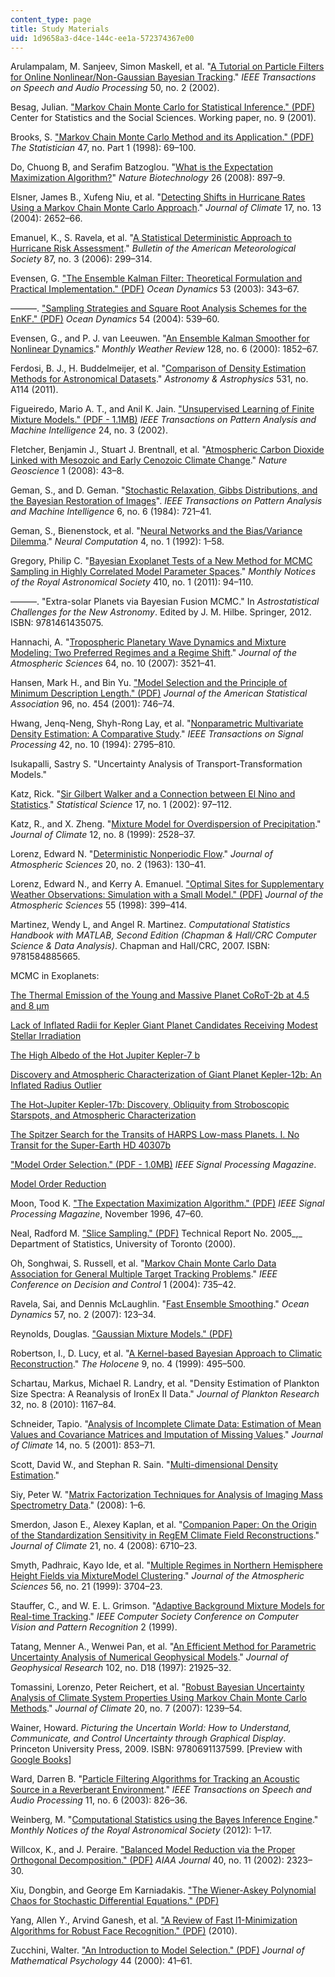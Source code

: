 ```yaml
---
content_type: page
title: Study Materials
uid: 1d9658a3-d4ce-144c-ee1a-572374367e00
---
```


Arulampalam, M. Sanjeev, Simon Maskell, et al. "[A Tutorial on Particle Filters for Online Nonlinear/Non-Gaussian Bayesian Tracking](http://dx.doi.org/10.1109/78.978374)." _IEEE Transactions on Speech and Audio Processing_ 50, no. 2 (2002).

Besag, Julian. ["Markov Chain Monte Carlo for Statistical Inference." (PDF)](http://www.ims.nus.edu.sg/Programs/mcmc/files/besag_tl.pdf) Center for Statistics and the Social Sciences. Working paper, no. 9 (2001).

Brooks, S. ["Markov Chain Monte Carlo Method and its Application." (PDF)](https://www.semanticscholar.org/paper/Markov-chain-Monte-Carlo-method-and-its-application-Brooks/b362b48aec3a4ecc8b268a943b90aaa991661fae) _The Statistician_ 47, no. Part 1 (1998): 69–100.

Do, Chuong B, and Serafim Batzoglou. "[What is the Expectation Maximization Algorithm?](http://dx.doi.org/10.1038/nbt1406)" _Nature Biotechnology_ 26 (2008): 897–9.

Elsner, James B., Xufeng Niu, et al. "[Detecting Shifts in Hurricane Rates Using a Markov Chain Monte Carlo Approach](http://dx.doi.org/10.1175/1520-0442(2004)017<2652:DSIHRU>2.0.CO;2)." _Journal of Climate_ 17, no. 13 (2004): 2652–66.

Emanuel, K., S. Ravela, et al. "[A Statistical Deterministic Approach to Hurricane Risk Assessment](http://dx.doi.org/10.1175/BAMS-87-3-299)." _Bulletin of the American Meteorological Society_ 87, no. 3 (2006): 299–314.

Evensen, G. ["The Ensemble Kalman Filter: Theoretical Formulation and Practical Implementation." (PDF)](http://enkf.nersc.no/Publications/eve03a.pdf) _Ocean Dynamics_ 53 (2003): 343–67.

———. ["Sampling Strategies and Square Root Analysis Schemes for the EnKF." (PDF)](http://enkf.nersc.no/Publications/eve04a.pdf) _Ocean Dynamics_ 54 (2004): 539–60.

Evensen, G., and P. J. van Leeuwen. "[An Ensemble Kalman Smoother for Nonlinear Dynamics](http://dx.doi.org/10.1175/1520-0493(2000)128<1852:AEKSFN>2.0.CO;2)." _Monthly Weather Review_ 128, no. 6 (2000): 1852–67.

Ferdosi, B. J., H. Buddelmeijer, et al. "[Comparison of Density Estimation Methods for Astronomical Datasets](http://dx.doi.org/10.1051/0004-6361/201116878)." _Astronomy & Astrophysics_ 531, no. A114 (2011).

Figueiredo, Mario A. T., and Anil K. Jain. ["Unsupervised Learning of Finite Mixture Models." (PDF - 1.1MB)](http://dataclustering.cse.msu.edu/papers/mixtureTPAMI.pdf) _IEEE Transactions on Pattern Analysis and Machine Intelligence_ 24, no. 3 (2002).

Fletcher, Benjamin J., Stuart J. Brentnall, et al. "[Atmospheric Carbon Dioxide Linked with Mesozoic and Early Cenozoic Climate Change](http://dx.doi.org/10.1038/ngeo.2007.29)." _Nature Geoscience_ 1 (2008): 43–8.

Geman, S., and D. Geman. "[Stochastic Relaxation, Gibbs Distributions, and the Bayesian Restoration of Images](http://dx.doi.org/10.1109/TPAMI.1984.4767596)". _IEEE Transactions on Pattern Analysis and Machine Intelligence_ 6, no. 6 (1984): 721–41.

Geman, S., Bienenstock, et al. "[Neural Networks and the Bias/Variance Dilemma](http://dx.doi.org/10.1162/neco.1992.4.1.1)." _Neural Computation_ 4, no. 1 (1992): 1–58.

Gregory, Philip C. "[Bayesian Exoplanet Tests of a New Method for MCMC Sampling in Highly Correlated Model Parameter Spaces](http://www.researchgate.net/publication/227501676_Bayesian_exoplanet_tests_of_a_new_method_for_MCMC_sampling_in_highly_correlated_model_parameter_spaces)." _Monthly Notices of the Royal Astronomical Society_ 410, no. 1 (2011): 94–110.

———. "Extra-solar Planets via Bayesian Fusion MCMC." In _Astrostatistical Challenges for the New Astronomy_. Edited by J. M. Hilbe. Springer, 2012. ISBN: 9781461435075.

Hannachi, A. "[Tropospheric Planetary Wave Dynamics and Mixture Modeling: Two Preferred Regimes and a Regime Shift](http://dx.doi.org/10.1175/JAS4045.1)." _Journal of the Atmospheric Sciences_ 64, no. 10 (2007): 3521–41.

Hansen, Mark H., and Bin Yu. ["Model Selection and the Principle of Minimum Description Length." (PDF)](http://image.diku.dk/imagecanon/material/HansenYuMDL.pdf) _Journal of the American Statistical Association_ 96, no. 454 (2001): 746–74.

Hwang, Jenq-Neng, Shyh-Rong Lay, et al. "[Nonparametric Multivariate Density Estimation: A Comparative Study](http://dx.doi.org/10.1109/78.324744)." _IEEE Transactions on Signal Processing_ 42, no. 10 (1994): 2795–810.

Isukapalli, Sastry S. "Uncertainty Analysis of Transport-Transformation Models."

Katz, Rick. "[Sir Gilbert Walker and a Connection between El Nino and Statistics](http://dx.doi.org/10.1214/ss/1023799000)." _Statistical Science_ 17, no. 1 (2002): 97–112.

Katz, R., and X. Zheng. "[Mixture Model for Overdispersion of Precipitation](http://dx.doi.org/10.1175/1520-0442(1999)012<2528:MMFOOP>2.0.CO;2)." _Journal of Climate_ 12, no. 8 (1999): 2528–37.

Lorenz, Edward N. "[Deterministic Nonperiodic Flow](http://dx.doi.org/10.1175/1520-0469(1963)020<0130:DNF>2.0.CO;2)." _Journal of Atmospheric Sciences_ 20, no. 2 (1963): 130–41.

Lorenz, Edward N., and Kerry A. Emanuel. ["Optimal Sites for Supplementary Weather Observations: Simulation with a Small Model." (PDF)](ftp://texmex.mit.edu/pub/emanuel/PAPERS/lorenz98.pdf) _Journal of the Atmospheric Sciences_ 55 (1998): 399–414.

Martinez, Wendy L, and Angel R. Martinez. _Computational Statistics Handbook with MATLAB, Second Edition (Chapman & Hall/CRC Computer Science & Data Analysis)_. Chapman and Hall/CRC, 2007. ISBN: 9781584885665.

MCMC in Exoplanets:

[The Thermal Emission of the Young and Massive Planet CoRoT-2b at 4.5 and 8 μm](http://adsabs.harvard.edu/abs/2010A%26A...511A...3G)

[Lack of Inflated Radii for Kepler Giant Planet Candidates Receiving Modest Stellar Irradiation](http://adsabs.harvard.edu/abs/2011ApJS..197...12D)

[The High Albedo of the Hot Jupiter Kepler-7 b](http://adsabs.harvard.edu/abs/2011ApJ...735L..12D)

[Discovery and Atmospheric Characterization of Giant Planet Kepler-12b: An Inflated Radius Outlier](http://adsabs.harvard.edu/abs/2011ApJS..197....9F)

[The Hot-Jupiter Kepler-17b: Discovery, Obliquity from Stroboscopic Starspots, and Atmospheric Characterization](http://adsabs.harvard.edu/abs/2011ApJS..197...14D)

[The Spitzer Search for the Transits of HARPS Low-mass Planets. I. No Transit for the Super-Earth HD 40307b](http://adsabs.harvard.edu/abs/2010A%26A...518A..25G)

["Model Order Selection." (PDF - 1.0MB)](http://www.sal.ufl.edu/eel6935/2008/01311138_ModelOrderSelection_Stoica.pdf) _IEEE Signal Processing Magazine_.

[Model Order Reduction](http://modelreduction.com/ModelReduction/)

Moon, Tood K. ["The Expectation Maximization Algorithm." (PDF)](https://www.semanticscholar.org/paper/The-expectation-maximization-algorithm-Moon/18068f0605ef8f1a7767c816e9e469ff2515ef0a) _IEEE Signal Processing Magazine_, November 1996, 47–60.

Neal, Radford M. ["Slice Sampling." (PDF)](http://arxiv.org/pdf/physics/0009028.pdf) Technical Report No. 2005_,_ Department of Statistics, University of Toronto (2000).

Oh, Songhwai, S. Russell, et al. "[Markov Chain Monte Carlo Data Association for General Multiple Target Tracking Problems](http://dx.doi.org/10.1109/CDC.2004.1428740)." _IEEE Conference on Decision and Control_ 1 (2004): 735–42.

Ravela, Sai, and Dennis McLaughlin. "[Fast Ensemble Smoothing](http://dx.doi.org/10.1007/s10236-006-0098-6)." _Ocean Dynamics_ 57, no. 2 (2007): 123–34.

Reynolds, Douglas. ["Gaussian Mixture Models." (PDF)](http://www.ee.iisc.ernet.in/new/people/faculty/prasantg/downloads/GMM_Tutorial_Reynolds.pdf)

Robertson, I., D. Lucy, et al. "[A Kernel-based Bayesian Approach to Climatic Reconstruction](http://connection.ebscohost.com/c/articles/8962375/kernel-based-bayesian-approach-climatic-reconstruction)." _The Holocene_ 9, no. 4 (1999): 495–500.

Schartau, Markus, Michael R. Landry, et al. "Density Estimation of Plankton Size Spectra: A Reanalysis of IronEx II Data." _Journal of Plankton Research_ 32, no. 8 (2010): 1167–84.

Schneider, Tapio. "[Analysis of Incomplete Climate Data: Estimation of Mean Values and Covariance Matrices and Imputation of Missing Values](http://dx.doi.org/10.1175/1520-0442(2001)014<0853:AOICDE>2.0.CO;2)." _Journal of Climate_ 14, no. 5 (2001): 853–71.

Scott, David W., and Stephan R. Sain. "[Multi-dimensional Density Estimation](http://citeseerx.ist.psu.edu/viewdoc/summary?doi=10.1.1.85.7837)."

Siy, Peter W. "[Matrix Factorization Techniques for Analysis of Imaging Mass Spectrometry Data](http://dx.doi.org/10.1109/BIBE.2008.4696797)." (2008): 1–6.

Smerdon, Jason E., Alexey Kaplan, et al. "[Companion Paper: On the Origin of the Standardization Sensitivity in RegEM Climate Field Reconstructions](http://dx.doi.org/10.1175/2008JCLI2182.1)." _Journal of Climate_ 21, no. 4 (2008): 6710–23.

Smyth, Padhraic, Kayo Ide, et al. "[Multiple Regimes in Northern Hemisphere Height Fields via MixtureModel Clustering](http://dx.doi.org/10.1175/1520-0469(1999)056<3704:MRINHH>2.0.CO;2)." _Journal of the Atmospheric Sciences_ 56, no. 21 (1999): 3704–23.

Stauffer, C., and W. E. L. Grimson. "[Adaptive Background Mixture Models for Real-time Tracking](http://dx.doi.org/10.1109/CVPR.1999.784637 )." _IEEE Computer Society Conference on_ _Computer Vision and Pattern Recognition_ 2 (1999).

Tatang, Menner A., Wenwei Pan, et al. "[An Efficient Method for Parametric Uncertainty Analysis of Numerical Geophysical Models](http://dx.doi.org/10.1029/97JD01654 )." _Journal of Geophysical Research_ 102, no. D18 (1997): 21925–32.

Tomassini, Lorenzo, Peter Reichert, et al. "[Robust Bayesian Uncertainty Analysis of Climate System Properties Using Markov Chain Monte Carlo Methods](http://dx.doi.org/10.1175/JCLI4064.1)." _Journal of Climate_ 20, no. 7 (2007): 1239–54.

Wainer, Howard. _Picturing the Uncertain World: How to Understand, Communicate, and Control Uncertainty through Graphical Display_. Princeton University Press, 2009. ISBN: 9780691137599. \[Preview with [Google Books](http://books.google.com/books?id=SJOnBwmMqB0C&printsec=frontcover)\]

Ward, Darren B. "[Particle Filtering Algorithms for Tracking an Acoustic Source in a Reverberant Environment](http://dx.doi.org/10.1109/TSA.2003.818112)." _IEEE Transactions on Speech and Audio Processing_ 11, no. 6 (2003): 826–36.

Weinberg, M. "[Computational Statistics using the Bayes Inference Engine](http://arxiv.org/abs/1203.3816)." _Monthly Notices of the Royal Astronomical Society_ (2012): 1–17.

Willcox, K., and J. Peraire. ["Balanced Model Reduction via the Proper Orthogonal Decomposition." (PDF)](https://pdfs.semanticscholar.org/2eec/87542abcf8f7525b221f6acccc4e9c311bfc.pdf) _AIAA Journal_ 40, no. 11 (2002): 2323–30.

Xiu, Dongbin, and George Em Karniadakis. ["The Wiener-Askey Polynomial Chaos for Stochastic Differential Equations." (PDF)](http://www.dam.brown.edu/scicomp/media/report_files/BrownSC-2003-07.pdf)

Yang, Allen Y., Arvind Ganesh, et al. ["A Review of Fast l1\-Minimization Algorithms for Robust Face Recognition." (PDF)](https://arxiv.org/pdf/1007.3753.pdf) (2010).

Zucchini, Walter. ["An Introduction to Model Selection." (PDF)](https://www.sciencedirect.com/science/article/pii/S0022249699912762) _Journal of Mathematical Psychology_ 44 (2000): 41–61.